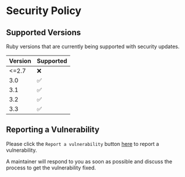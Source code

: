 # Security Policy

## Supported Versions

Ruby versions that are currently being supported with security updates.

| Version | Supported          |
| ------- | ------------------ |
| <=2.7   | :x:                |
| 3.0     | :white_check_mark: |
| 3.1     | :white_check_mark: |
| 3.2     | :white_check_mark: |
| 3.3     | :white_check_mark: |

## Reporting a Vulnerability

Please click the `Report a vulnerability` button [here](https://github.com/procore-oss/blueprinter/security) to report a vulnerability.

A maintainer will respond to you as soon as possible and discuss the process to get the vulnerability fixed.
